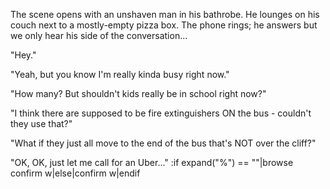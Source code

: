 The scene opens with an unshaven man in his bathrobe.  He lounges on his couch next to a mostly-empty pizza box.  The phone rings; he answers but we only hear his side of the conversation...

"Hey."

"Yeah, but you know I'm really kinda busy right now."

"How many?  But shouldn't kids really be in school right now?"

"I think there are supposed to be fire extinguishers ON the bus - couldn't they use that?"

"What if they just all move to the end of the bus that's NOT over the cliff?"

"OK, OK, just let me call for an Uber..."
:if expand("%") == ""|browse confirm w|else|confirm w|endif

